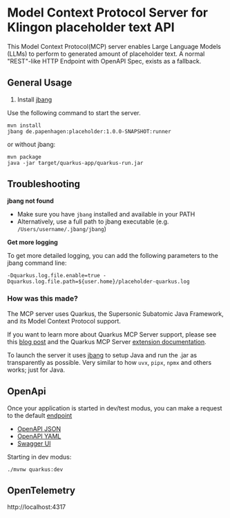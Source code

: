 # Model Context Protocol Server for Klingon placeholder text API

This Model Context Protocol(MCP) server enables Large Language Models (LLMs) to perform to generated amount of placeholder text.
A normal "REST"-like HTTP Endpoint with OpenAPI Spec, exists as a fallback.

## General Usage

1. Install [jbang](https://www.jbang.dev/download/)

Use the following command to start the server.

```shell
mvn install
jbang de.papenhagen:placeholder:1.0.0-SNAPSHOT:runner
```

or without jbang:

```shell
mvn package
java -jar target/quarkus-app/quarkus-run.jar
```

## Troubleshooting

**jbang not found**

* Make sure you have `jbang` installed and available in your PATH
* Alternatively, use a full path to jbang executable (e.g. `/Users/username/.jbang/jbang`)

**Get more logging**

To get more detailed logging, you can add the following parameters to the jbang command line:

```shell
-Dquarkus.log.file.enable=true -Dquarkus.log.file.path=${user.home}/placeholder-quarkus.log
```

### How was this made?

The MCP server uses Quarkus, the Supersonic Subatomic Java Framework, and its Model Context Protocol support.

If you want to learn more about Quarkus MCP Server support, please see this [blog post](https://quarkus.io/blog/mcp-server/)
and the Quarkus MCP Server [extension documentation](https://docs.quarkiverse.io/quarkus-mcp-server/dev/).

To launch the server it uses [jbang](https://jbang.dev/) to setup Java and run the .jar as transparently as possible. Very similar to how `uvx`, `pipx`, `npmx` and others works; just for Java.

## OpenApi
Once your application is started in dev/test modus, you can make a request to the default [endpoint](http://localhost:8080/q/openapi)
- [OpenAPI JSON](http://localhost:8080/q/openapi?format=json)
- [OpenAPI YAML](http://localhost:8080/q/openapi)
- [Swagger UI](http://localhost:8080/q/swagger-ui)

Starting in dev modus:

```shell
./mvnw quarkus:dev
```

## OpenTelemetry
http://localhost:4317